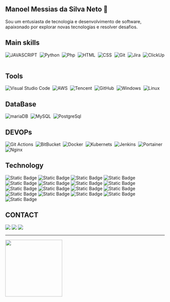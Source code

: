 ## Manoel Messias da Silva Neto 👋
Sou um entusiasta de tecnologia e desenvolvimento de software, apaixonado por explorar novas tecnologias e resolver desafios.

<!--
**manoelmsnsi/manoelmsnsi** is a ✨ _special_ ✨ repository because its `README.md` (this file) appears on your GitHub profile.

Here are some ideas to get you started:

- 🔭 I’m currently working on ...
- 🌱 I’m currently learning ...
- 👯 I’m looking to collaborate on ...
- 🤔 I’m looking for help with ...
- 💬 Ask me about ...
- 📫 How to reach me: ...
- 😄 Pronouns: ...
- ⚡ Fun fact: ...
-->
## Main skills
![JAVASCRIPT](https://img.shields.io/badge/JavaScript-language-blue?logo=javascript&logoColor=white&labelColor=black)&nbsp;
![Python](https://img.shields.io/badge/Python-language-blue?logo=python&logoColor=white&labelColor=black)&nbsp;
![Php](https://img.shields.io/badge/php-language-blue?logo=php&logoColor=white&labelColor=black)&nbsp;
![HTML](https://img.shields.io/badge/html-language-blue?logo=html5&logoColor=white&labelColor=black)&nbsp;
![CSS](https://img.shields.io/badge/css-language-blue?logo=css3&logoColor=white&labelColor=black)&nbsp;
![Git](https://img.shields.io/badge/GitHub-manager-blue?logo=github&logoColor=white&labelColor=black)&nbsp;
![Jira](https://img.shields.io/badge/Jira-manager-blue?logo=jira&logoColor=white&labelColor=black)&nbsp;
![ClickUp](https://img.shields.io/badge/ClickUp-manager-blue?logo=clickup&logoColor=white&labelColor=black)&nbsp;


## Tools
![Visual Studio Code](https://img.shields.io/badge/Visual%20Studio-code-green?logo=visual-studio-code&logoColor=white&labelColor=black)&nbsp;
![AWS](https://img.shields.io/badge/Azure-Services-green?logo=azure&logoColor=white&labelColor=black)&nbsp;
![Tencent](https://img.shields.io/badge/Tencent-Services-green?logoColor=white&labelColor=black)&nbsp;
![GitHub](https://img.shields.io/badge/GitHub-Code-green?logo=github&logoColor=white&labelColor=black)&nbsp;
![Windows](https://img.shields.io/badge/Windows-Server-green?logo=Windows&logoColor=white&labelColor=black)&nbsp;
![Linux](https://img.shields.io/badge/Linux-Server-green?logo=linux&logoColor=white&labelColor=black)&nbsp;

## DataBase
![mariaDB](https://img.shields.io/badge/mariadb-database-black?logo=mariadb&logoColor=black&labelColor=white)&nbsp;
![MySQL](https://img.shields.io/badge/mysql-database-black?logo=mysql&logoColor=black&labelColor=white)&nbsp;
![PostgreSql](https://img.shields.io/badge/posgtresql-database-black?logo=postgresql&logoColor=black&labelColor=white)&nbsp;

## DEVOPs
![Git Actions](https://img.shields.io/badge/Github-actions-white?logo=github&logoColor=white&labelColor=black)&nbsp;
![BitBucket](https://img.shields.io/badge/Bitbucket-pipelines-white?logo=bitbucket&logoColor=white&labelColor=black)&nbsp;
![Docker](https://img.shields.io/badge/Docker-Swarm-white?logo=docker&logoColor=white&labelColor=black)&nbsp;
![Kubernets](https://img.shields.io/badge/kubernets-white?logo=Kubernetes&logoColor=white&labelColor=black)&nbsp;
![Jenkins](https://img.shields.io/badge/Jenkins-pipelines-white?logo=jenkins&logoColor=white&labelColor=black)&nbsp;
![Portainer](https://img.shields.io/badge/Portainer-manager-white?logo=portainer&logoColor=white&labelColor=black)&nbsp;
![Nginx](https://img.shields.io/badge/Nginx-proxymanager-white?logo=nginx&logoColor=white&labelColor=black)&nbsp;

## Technology
![Static Badge](https://img.shields.io/badge/FastApi-orange?logoColor=white&labelColor=black)
![Static Badge](https://img.shields.io/badge/Django-orange?logoColor=white&labelColor=black)
![Static Badge](https://img.shields.io/badge/RabbitMq-orange?logoColor=white&labelColor=black)
![Static Badge](https://img.shields.io/badge/Redis-orange?logoColor=white&labelColor=black)
![Static Badge](https://img.shields.io/badge/Poetry-orange?logoColor=white&labelColor=black)
![Static Badge](https://img.shields.io/badge/Pip-orange?logoColor=white&labelColor=black)
![Static Badge](https://img.shields.io/badge/alembic-orange?logoColor=white&labelColor=black)
![Static Badge](https://img.shields.io/badge/SqlAchemy-orange?logoColor=white&labelColor=black)
![Static Badge](https://img.shields.io/badge/Selenium-orange?logoColor=white&labelColor=black)
![Static Badge](https://img.shields.io/badge/Playwright-orange?logoColor=white&labelColor=black)
![Static Badge](https://img.shields.io/badge/PDO-orange?logoColor=white&labelColor=black)
![Static Badge](https://img.shields.io/badge/Bootstrap-orange?logoColor=white&labelColor=black)
![Static Badge](https://img.shields.io/badge/Flask-orange?logoColor=white&labelColor=black)
![Static Badge](https://img.shields.io/badge/elastic-orange?logoColor=white&labelColor=black)
![Static Badge](https://img.shields.io/badge/Grafana-orange?logoColor=white&labelColor=black)
![Static Badge](https://img.shields.io/badge/DataDog-orange?logoColor=white&labelColor=black)
![Static Badge](https://img.shields.io/badge/Kuma-orange?logoColor=white&labelColor=black)






## CONTACT
<div>
  <a href="https://www.instagram.com/manoelmsnsi/" target="_blank"><img src="https://img.shields.io/badge/-Instagram-%23E4405F?style=for-the-badge&logo=instagram&logoColor=white" target="_blank"></a>
  <a href = "mailto:manoelmsnsi@gmail.com"><img src="https://img.shields.io/badge/Gmail-D14836?style=for-the-badge&logo=gmail&logoColor=white" target="_blank"></a>
  <a href="https://www.linkedin.com/in/manoel-messias-731659121/" target="_blank"><img src="https://img.shields.io/badge/-LinkedIn-%230077B5?style=for-the-badge&logo=linkedin&logoColor=white" target="_blank"></a>   
</div>
<hr>
<img height="180em" src="https://github-readme-streak-stats.herokuapp.com/?user=manoelmsnsi&theme=dark&hide_border=true&count_private=true">&nbsp;
